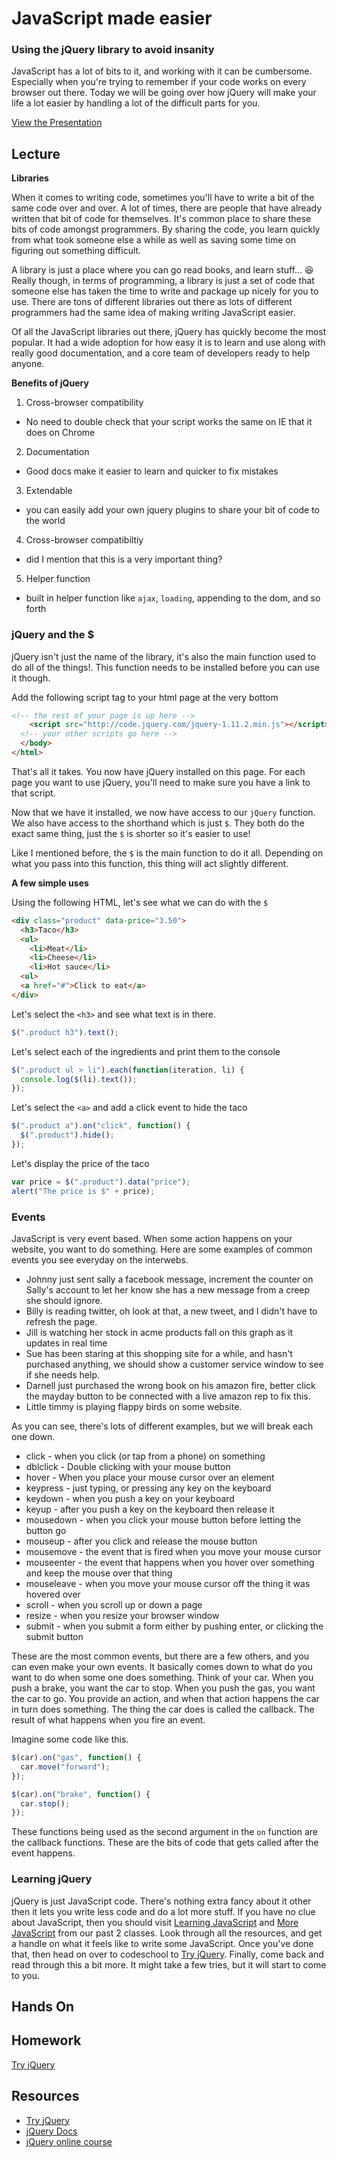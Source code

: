 # JavaScript made easier

### Using the jQuery library to avoid insanity

JavaScript has a lot of bits to it, and working with it can be cumbersome. Especially when you're trying to remember if your code works on every browser out there. Today we will be going over how jQuery will make your life a lot easier by handling a lot of the difficult parts for you.

[View the Presentation](presentation.pdf)

## Lecture

**Libraries**

When it comes to writing code, sometimes you'll have to write a bit of the same code over and over. A lot of times, there are people that have already written that bit of code for themselves. It's common place to share these bits of code amongst programmers. By sharing the code, you learn quickly from what took someone else a while as well as saving some time on figuring out something difficult.

A library is just a place where you can go read books, and learn stuff... :laughing: Really though, in terms of programming, a library is just a set of code that someone else has taken the time to write and package up nicely for you to use. There are tons of different libraries out there as lots of different programmers had the same idea of making writing JavaScript easier.

Of all the JavaScript libraries out there, jQuery has quickly become the most popular. It had a wide adoption for how easy it is to learn and use along with really good documentation, and a core team of developers ready to help anyone.

**Benefits of jQuery**

1. Cross-browser compatibility
  * No need to double check that your script works the same on IE that it does on Chrome
2. Documentation
  * Good docs make it easier to learn and quicker to fix mistakes
3. Extendable
  * you can easily add your own jquery plugins to share your bit of code to the world
4. Cross-browser compatibiltiy
  * did I mention that this is a very important thing?
5. Helper function
  * built in helper function like `ajax`, `loading`, appending to the dom, and so forth

### jQuery and the $

jQuery isn't just the name of the library, it's also the main function used to do all of the things!. This function needs to be installed before you can use it though.

Add the following script tag to your html page at the very bottom

```html
<!-- the rest of your page is up here -->
    <script src="http://code.jquery.com/jquery-1.11.2.min.js"></script>
  <!-- your other scripts go here -->
  </body>
</html>
```

That's all it takes. You now have jQuery installed on this page. For each page you want to use jQuery, you'll need to make sure you have a link to that script.

Now that we have it installed, we now have access to our `jQuery` function. We also have access to the shorthand which is just `$`. They both do the exact same thing, just the `$` is shorter so it's easier to use!

Like I mentioned before, the `$` is the main function to do it all. Depending on what you pass into this function, this thing will act slightly different.

**A few simple uses**

Using the following HTML, let's see what we can do with the `$`

```html
<div class="product" data-price="3.50">
  <h3>Taco</h3>
  <ul>
    <li>Meat</li>
    <li>Cheese</li>
    <li>Hot sauce</li>
  <ul>
  <a href="#">Click to eat</a>
</div>
```

Let's select the `<h3>` and see what text is in there.

```javascript
$(".product h3").text();
```

Let's select each of the ingredients and print them to the console

```javascript
$(".product ul > li").each(function(iteration, li) {
  console.log($(li).text());
});
```

Let's select the `<a>` and add a click event to hide the taco

```javascript
$(".product a").on("click", function() {
  $(".product").hide();
});
```

Let's display the price of the taco

```javascript
var price = $(".product").data("price");
alert("The price is $" + price);
```

### Events

JavaScript is very event based. When some action happens on your website, you want to do something. Here are some examples of common events you see everyday on the interwebs.

* Johnny just sent sally a facebook message, increment the counter on Sally's account to let her know she has a new message from a creep she should ignore.
* Billy is reading twitter, oh look at that, a new tweet, and I didn't have to refresh the page.
* Jill is watching her stock in acme products fall on this graph as it updates in real time
* Sue has been staring at this shopping site for a while, and hasn't purchased anything, we should show a customer service window to see if she needs help.
* Darnell just purchased the wrong book on his amazon fire, better click the mayday button to be connected with a live amazon rep to fix this.
* Little timmy is playing flappy birds on some website.

As you can see, there's lots of different examples, but we will break each one down.

* click - when you click (or tap from a phone) on something
* dblclick - Double clicking with your mouse button
* hover - When you place your mouse cursor over an element
* keypress - just typing, or pressing any key on the keyboard
* keydown - when you push a key on your keyboard
* keyup - after you push a key on the keyboard then release it
* mousedown - when you click your mouse button before letting the button go
* mouseup - after you click and release the mouse button
* mousemove - the event that is fired when you move your mouse cursor
* mouseenter - the event that happens when you hover over something and keep the mouse over that thing
* mouseleave - when you move your mouse cursor off the thing it was hovered over
* scroll - when you scroll up or down a page
* resize - when you resize your browser window
* submit - when you submit a form either by pushing enter, or clicking the submit button

These are the most common events, but there are a few others, and you can even make your own events. It basically comes down to what do you want to do when some one does something. Think of your car. When you push a brake, you want the car to stop. When you push the gas, you want the car to go. You provide an action, and when that action happens the car in turn does something. The thing the car does is called the callback. The result of what happens when you fire an event.

Imagine some code like this.

```javascript
$(car).on("gas", function() {
  car.move("forward");
});

$(car).on("brake", function() {
  car.stop();
});
```

These functions being used as the second argument in the `on` function are the callback functions. These are the bits of code that gets called after the event happens.

### Learning jQuery

jQuery is just JavaScript code. There's nothing extra fancy about it other then it lets you write less code and do a lot more stuff. If you have no clue about JavaScript, then you should visit [Learning JavaScript](https://github.com/hipsterhackers/courses/tree/master/7-Intro_to_JavaScript) and [More JavaScript](https://github.com/hipsterhackers/courses/tree/master/8-JavaScript_part_Deux) from our past 2 classes. Look through all the resources, and get a handle on what it feels like to write some JavaScript. Once you've done that, then head on over to codeschool to [Try jQuery](https://www.codeschool.com/courses/try-jquery). Finally, come back and read through this a bit more. It might take a few tries, but it will start to come to you.

## Hands On


## Homework
[Try jQuery](https://www.codeschool.com/courses/try-jquery)

## Resources

* [Try jQuery](https://www.codeschool.com/courses/try-jquery)
* [jQuery Docs](http://api.jquery.com/)
* [jQuery online course](http://www.codecademy.com/tracks/jquery)
